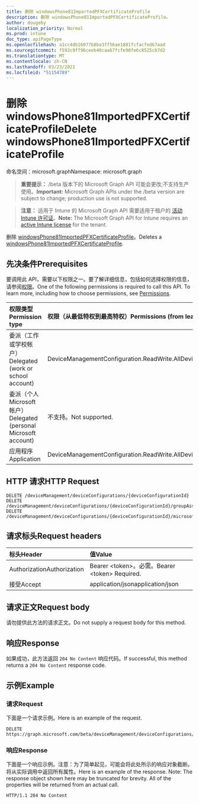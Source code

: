 ```yaml
---
title: 删除 windowsPhone81ImportedPFXCertificateProfile
description: 删除 windowsPhone81ImportedPFXCertificateProfile。
author: dougeby
localization_priority: Normal
ms.prod: intune
doc_type: apiPageType
ms.openlocfilehash: a1cc4db16077b8ba3ff56ae1881fcfacfed67aad
ms.sourcegitcommit: f592c9ff96ceeb40caa67fcfe90fe6c8525cb7d2
ms.translationtype: MT
ms.contentlocale: zh-CN
ms.lasthandoff: 03/23/2021
ms.locfileid: "51154789"
---
```

# <a name="delete-windowsphone81importedpfxcertificateprofile"></a><span data-ttu-id="47e8c-103">删除 windowsPhone81ImportedPFXCertificateProfile</span><span class="sxs-lookup"><span data-stu-id="47e8c-103">Delete windowsPhone81ImportedPFXCertificateProfile</span></span>

<span data-ttu-id="47e8c-104">命名空间：microsoft.graph</span><span class="sxs-lookup"><span data-stu-id="47e8c-104">Namespace: microsoft.graph</span></span>

> <span data-ttu-id="47e8c-105">**重要提示：** /beta 版本下的 Microsoft Graph API 可能会更改;不支持生产使用。</span><span class="sxs-lookup"><span data-stu-id="47e8c-105">**Important:** Microsoft Graph APIs under the /beta version are subject to change; production use is not supported.</span></span>

> <span data-ttu-id="47e8c-106">**注意：** 适用于 Intune 的 Microsoft Graph API 需要适用于租户的 [活动 Intune 许可证](https://go.microsoft.com/fwlink/?linkid=839381)。</span><span class="sxs-lookup"><span data-stu-id="47e8c-106">**Note:** The Microsoft Graph API for Intune requires an [active Intune license](https://go.microsoft.com/fwlink/?linkid=839381) for the tenant.</span></span>

<span data-ttu-id="47e8c-107">删除 [windowsPhone81ImportedPFXCertificateProfile](../resources/intune-deviceconfig-windowsphone81importedpfxcertificateprofile.md)。</span><span class="sxs-lookup"><span data-stu-id="47e8c-107">Deletes a [windowsPhone81ImportedPFXCertificateProfile](../resources/intune-deviceconfig-windowsphone81importedpfxcertificateprofile.md).</span></span>

## <a name="prerequisites"></a><span data-ttu-id="47e8c-108">先决条件</span><span class="sxs-lookup"><span data-stu-id="47e8c-108">Prerequisites</span></span>
<span data-ttu-id="47e8c-p101">要调用此 API，需要以下权限之一。要了解详细信息，包括如何选择权限的信息，请参阅[权限](/graph/permissions-reference)。</span><span class="sxs-lookup"><span data-stu-id="47e8c-p101">One of the following permissions is required to call this API. To learn more, including how to choose permissions, see [Permissions](/graph/permissions-reference).</span></span>

|<span data-ttu-id="47e8c-111">权限类型</span><span class="sxs-lookup"><span data-stu-id="47e8c-111">Permission type</span></span>|<span data-ttu-id="47e8c-112">权限（从最低特权到最高特权）</span><span class="sxs-lookup"><span data-stu-id="47e8c-112">Permissions (from least to most privileged)</span></span>|
|:---|:---|
|<span data-ttu-id="47e8c-113">委派（工作或学校帐户）</span><span class="sxs-lookup"><span data-stu-id="47e8c-113">Delegated (work or school account)</span></span>|<span data-ttu-id="47e8c-114">DeviceManagementConfiguration.ReadWrite.All</span><span class="sxs-lookup"><span data-stu-id="47e8c-114">DeviceManagementConfiguration.ReadWrite.All</span></span>|
|<span data-ttu-id="47e8c-115">委派（个人 Microsoft 帐户）</span><span class="sxs-lookup"><span data-stu-id="47e8c-115">Delegated (personal Microsoft account)</span></span>|<span data-ttu-id="47e8c-116">不支持。</span><span class="sxs-lookup"><span data-stu-id="47e8c-116">Not supported.</span></span>|
|<span data-ttu-id="47e8c-117">应用程序</span><span class="sxs-lookup"><span data-stu-id="47e8c-117">Application</span></span>|<span data-ttu-id="47e8c-118">DeviceManagementConfiguration.ReadWrite.All</span><span class="sxs-lookup"><span data-stu-id="47e8c-118">DeviceManagementConfiguration.ReadWrite.All</span></span>|

## <a name="http-request"></a><span data-ttu-id="47e8c-119">HTTP 请求</span><span class="sxs-lookup"><span data-stu-id="47e8c-119">HTTP Request</span></span>
<!-- {
  "blockType": "ignored"
}
-->
``` http
DELETE /deviceManagement/deviceConfigurations/{deviceConfigurationId}
DELETE /deviceManagement/deviceConfigurations/{deviceConfigurationId}/groupAssignments/{deviceConfigurationGroupAssignmentId}/deviceConfiguration
DELETE /deviceManagement/deviceConfigurations/{deviceConfigurationId}/microsoft.graph.windowsDomainJoinConfiguration/networkAccessConfigurations/{deviceConfigurationId}
```

## <a name="request-headers"></a><span data-ttu-id="47e8c-120">请求标头</span><span class="sxs-lookup"><span data-stu-id="47e8c-120">Request headers</span></span>
|<span data-ttu-id="47e8c-121">标头</span><span class="sxs-lookup"><span data-stu-id="47e8c-121">Header</span></span>|<span data-ttu-id="47e8c-122">值</span><span class="sxs-lookup"><span data-stu-id="47e8c-122">Value</span></span>|
|:---|:---|
|<span data-ttu-id="47e8c-123">Authorization</span><span class="sxs-lookup"><span data-stu-id="47e8c-123">Authorization</span></span>|<span data-ttu-id="47e8c-124">Bearer &lt;token&gt;。必需。</span><span class="sxs-lookup"><span data-stu-id="47e8c-124">Bearer &lt;token&gt; Required.</span></span>|
|<span data-ttu-id="47e8c-125">接受</span><span class="sxs-lookup"><span data-stu-id="47e8c-125">Accept</span></span>|<span data-ttu-id="47e8c-126">application/json</span><span class="sxs-lookup"><span data-stu-id="47e8c-126">application/json</span></span>|

## <a name="request-body"></a><span data-ttu-id="47e8c-127">请求正文</span><span class="sxs-lookup"><span data-stu-id="47e8c-127">Request body</span></span>
<span data-ttu-id="47e8c-128">请勿提供此方法的请求正文。</span><span class="sxs-lookup"><span data-stu-id="47e8c-128">Do not supply a request body for this method.</span></span>

## <a name="response"></a><span data-ttu-id="47e8c-129">响应</span><span class="sxs-lookup"><span data-stu-id="47e8c-129">Response</span></span>
<span data-ttu-id="47e8c-130">如果成功，此方法返回 `204 No Content` 响应代码。</span><span class="sxs-lookup"><span data-stu-id="47e8c-130">If successful, this method returns a `204 No Content` response code.</span></span>

## <a name="example"></a><span data-ttu-id="47e8c-131">示例</span><span class="sxs-lookup"><span data-stu-id="47e8c-131">Example</span></span>

### <a name="request"></a><span data-ttu-id="47e8c-132">请求</span><span class="sxs-lookup"><span data-stu-id="47e8c-132">Request</span></span>
<span data-ttu-id="47e8c-133">下面是一个请求示例。</span><span class="sxs-lookup"><span data-stu-id="47e8c-133">Here is an example of the request.</span></span>
``` http
DELETE https://graph.microsoft.com/beta/deviceManagement/deviceConfigurations/{deviceConfigurationId}
```

### <a name="response"></a><span data-ttu-id="47e8c-134">响应</span><span class="sxs-lookup"><span data-stu-id="47e8c-134">Response</span></span>
<span data-ttu-id="47e8c-p102">下面是一个响应示例。注意：为了简单起见，可能会将此处所示的响应对象截断。将从实际调用中返回所有属性。</span><span class="sxs-lookup"><span data-stu-id="47e8c-p102">Here is an example of the response. Note: The response object shown here may be truncated for brevity. All of the properties will be returned from an actual call.</span></span>
``` http
HTTP/1.1 204 No Content
```




